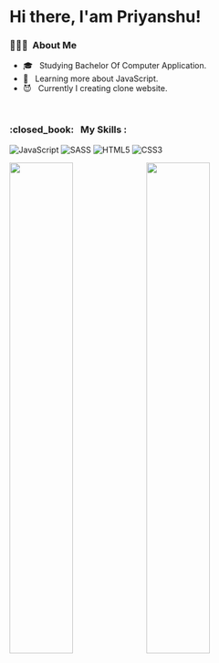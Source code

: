 # Hi there, I'am Priyanshu!



<h3> 👨🏻‍💻 &nbsp;About Me </h3>


- 🎓 &nbsp; Studying Bachelor Of Computer Application.
- 🌱 &nbsp; Learning more about JavaScript.
- :smiling_imp: &nbsp; Currently I creating clone website.
<br/>


<h3> :closed_book: &nbsp; My Skills : </h3>


![JavaScript](https://img.shields.io/badge/javascript-%23323330.svg?style=for-the-badge&logo=javascript&logoColor=%23F7DF1E) ![SASS](https://img.shields.io/badge/SASS-hotpink.svg?style=for-the-badge&logo=SASS&logoColor=white) ![HTML5](https://img.shields.io/badge/html5-%23E34F26.svg?style=for-the-badge&logo=html5&logoColor=white) ![CSS3](https://img.shields.io/badge/css3-%231572B6.svg?style=for-the-badge&logo=css3&logoColor=white)
<br />

<a href="https://github.com/Priyanshu2055">
  <img width="47%" align="left" src="https://github-readme-stats.vercel.app/api?username=Priyanshu2055&theme=blue-green&show_icons=true" />
  
  <img width="47%" align="left" src="https://github-readme-stats.vercel.app/api/top-langs/?username=Priyanshu2055&theme=blue-green&layout=compact" />
</a>
